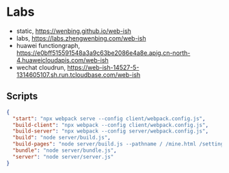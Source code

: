# Labs

- static, https://wenbing.github.io/web-ish
- labs, https://labs.zhengwenbing.com/web-ish
- huawei functiongraph, https://e0bff515591548a3a9c63be2086e4a8e.apig.cn-north-4.huaweicloudapis.com/web-ish
- wechat cloudrun, https://web-ish-14527-5-1314605107.sh.run.tcloudbase.com/web-ish

## Scripts

```json
{
  "start": "npx webpack serve --config client/webpack.config.js",
  "build-client": "npx webpack --config client/webpack.config.js",
  "build-server": "npx webpack --config server/webpack.config.js",
  "build": "node server/build.js",
  "build-pages": "node server/build.js --pathname / /mine.html /setting.html",
  "bundle": "node server/bundle.js",
  "server": "node server/server.js"
}
```
